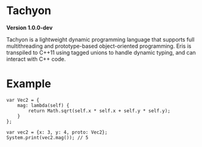 # Tachyon

**Version 1.0.0-dev**

Tachyon is a lightweight dynamic programming language that supports full multithreading and prototype-based object-oriented programming. Eris is transpiled to C++11 using tagged unions to handle dynamic typing, and can interact with C++ code.


# Example
```
var Vec2 = {
    mag: lambda(self) {
        return Math.sqrt(self.x * self.x + self.y * self.y);
    }
};

var vec2 = {x: 3, y: 4, proto: Vec2};
System.print(vec2.mag()); // 5
```